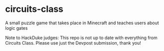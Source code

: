 # circuits-class
A small puzzle game that takes place in Minecraft and teaches users about logic gates

Note to HackDuke judges: This repo is not up to date with everything from Circuits Class. Please use just the Devpost submission, thank you!
